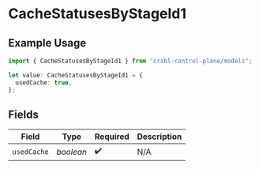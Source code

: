 # CacheStatusesByStageId1

## Example Usage

```typescript
import { CacheStatusesByStageId1 } from "cribl-control-plane/models";

let value: CacheStatusesByStageId1 = {
  usedCache: true,
};
```

## Fields

| Field              | Type               | Required           | Description        |
| ------------------ | ------------------ | ------------------ | ------------------ |
| `usedCache`        | *boolean*          | :heavy_check_mark: | N/A                |